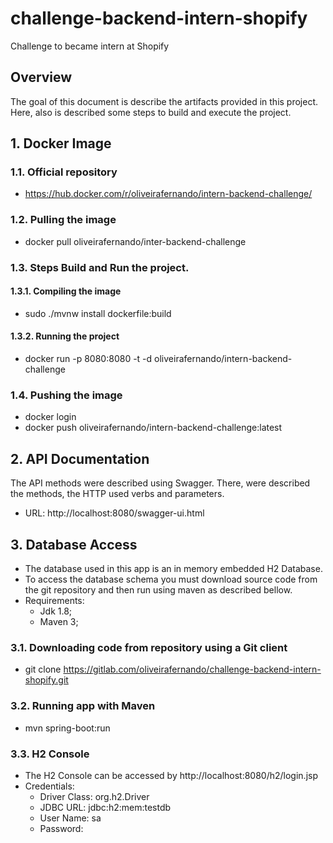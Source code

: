 # challenge-backend-intern-shopify

Challenge to became intern at Shopify

## Overview
The goal of this document is describe the artifacts provided in this project.
Here, also is described some steps to build and execute the project.

## 1. Docker Image

### 1.1. Official repository
- https://hub.docker.com/r/oliveirafernando/intern-backend-challenge/

### 1.2. Pulling the image
- docker pull oliveirafernando/inter-backend-challenge

### 1.3. Steps Build and Run the project.

#### 1.3.1. Compiling the image
- sudo ./mvnw install dockerfile:build

#### 1.3.2. Running the project
- docker run -p 8080:8080 -t -d oliveirafernando/intern-backend-challenge

### 1.4. Pushing the image
- docker login
- docker push oliveirafernando/intern-backend-challenge:latest

## 2. API Documentation 
The API methods were described using Swagger. There, were described the methods, the HTTP used verbs and parameters.
- URL: http://localhost:8080/swagger-ui.html

## 3. Database Access
- The database used in this app is an in memory embedded H2 Database.
- To access the database schema you must download source code from the git repository and then run using maven as described bellow.
- Requirements:
	- Jdk 1.8;
	- Maven 3;

### 3.1. Downloading code from repository using a Git client
- git clone https://gitlab.com/oliveirafernando/challenge-backend-intern-shopify.git

### 3.2. Running app with Maven
- mvn spring-boot:run

### 3.3. H2 Console
- The H2 Console can be accessed by http://localhost:8080/h2/login.jsp
- Credentials:
	- Driver Class: org.h2.Driver
	- JDBC URL: jdbc:h2:mem:testdb
	- User Name: sa
	- Password: <blank>